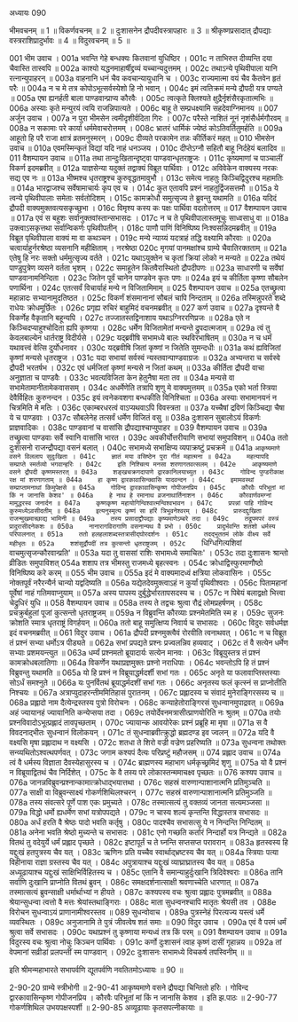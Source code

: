 अध्यायः 090

भीमवचनम् ॥ 1 ॥ विकर्णवचनम् ॥ 2 ॥ दुःशासनेन द्रौपदीवस्त्रापहारः ॥ 3 ॥ श्रीकृष्णप्रसादात् द्रौपद्याः वस्त्रराशिप्रादुर्भावः ॥ 4 ॥ विदुरवचनम् ॥ 5 ॥

001	भीम उवाच ।
001a	भवन्ति गेहे बन्धक्यः कितवानां युधिष्ठिर ।
001c	न ताभिरुत दीव्यन्ति दया चैवास्ति तास्वपि ॥ 
002a	काश्यो यद्धनमाहार्षीद्द्रव्यं यच्चान्यदुत्तमम् ।
002c	तथाऽन्ये पृथिवीपाला यानि रत्नान्युपाहरन् ॥
003a	वाहनानि धनं चैव कवचान्यायुधानि च ।
003c	राज्यमात्मा वयं चैव कैतवेन हृतं परैः ॥
004a	न च मे तत्र कोपोऽभूत्सर्वस्येशो हि नो भवान् ।
004c	इमं त्वतिक्रमं मन्ये द्रौपदी यत्र पण्यते ॥
005a	एषा ह्यनर्हती बाला पाण्डवान्प्राप्य कौरवैः ।
005c	त्वत्कृते क्लिश्यते क्षुद्रैर्नृशंसैरकृतात्मभिः ॥
006a	अस्याः कृते मन्युरयं त्वयि राजन्निपात्यते ।
006c	बाहू ते सम्प्रधक्ष्यामि सहदेवाग्निमानय ॥
007	अर्जुन उवाच ।
007a	न पुरा भीमसेन त्वमीदृशीर्वदिता गिरः ।
007c	परैस्ते नाशितं नूनं नृशंसैर्धर्मगौरवम् ॥
008a	न सकामाः परे कार्या धर्ममेवाचरोत्तमम् ।
008c	भ्रातरं धार्मिकं ज्येष्ठं कोऽतिवर्तितुमर्हति ॥
009a	आहूतो हि परै राजा क्षात्रं व्रतमनुस्मरन् ।
009c	दीव्यते परकामेन तन्नः कीर्तिकरं महत् ॥
010	भीमसेन उवाच ॥
010a	एवमस्मिन्कृतं विद्यां यदि नाहं धनञ्जय ।
010c	दीप्तेऽग्नौ सहितौ बाहू निर्दहेयं बलादिव ॥
011	वैशम्पायन उवाच ॥
011a	तथा तान्दुःखितान्दृष्ट्वा पाण्डवान्धृतराष्ट्रजः ।
011c	कृष्यमाणां च पाञ्चालीं विकर्ण इदमब्रवीत् ॥
012a	याज्ञसेन्या यदुक्तं तद्वाक्यं विब्रूत पार्थिवाः ।
012c	अविवेकेन वाक्यस्य नरकः सद्य एव नः ॥
013a	भीष्मश्च धृतराष्ट्रश्च कुरुवृद्धतमावुभौ ।
013c	समेत्य नाहतुः किञ्चिद्विदुरश्च महामतिः ॥
014a	भारद्वाजश्च सर्वेषामाचार्यः कृप एव च ।
014c	कुत एतावपि प्रश्नं नाहतुर्द्विजसत्तमौ ॥
015a	ये त्वन्ये पृथिवीपालाः समेताः सर्वतोदिशम् ।
015c	कामक्रोधौ समुत्सृज्य ते ब्रुवन्तु यथामति ॥
016a	यदिदं द्रौपदी वाक्यमुक्तवत्यसकृच्छुभा ।
016c	विमृश्य कस्य कः पक्षः पार्थिवा वदतोत्तरम् ॥
017	वैशम्पायन उवाच ॥
017a	एवं स बहुशः सर्वानुक्तवांस्तान्सभासदः ।
017c	न च ते पृथिवीपालास्तमूचुः साध्वसाधु वा ॥
018a	उक्त्वाऽसकृत्तथा सर्वान्विकर्णः पृथिवीपतीन् ।
018c	पाणौ पाणिं विनिष्पिष्य निःश्वसन्निदमब्रवीत् ॥
019a	विब्रूत पृथिवीपाला वाक्यं मा वा कथञ्चन ।
019c	मन्ये न्याय्यं यदत्राहं तद्धि वक्ष्यामि कौरवाः ॥
020a	चत्वार्याहुर्नरश्रेष्ठा व्यसनानि महीक्षिताम् । नरश्रेष्ठा
020c	मृगयां पानमक्षांश्च ग्राम्ये चैवातिरक्तताम् ॥
021a	एतेषु हि नरः सक्तो धर्ममुत्सृज्य वर्तते ।
021c	यथाऽयुक्तेन च कृतां क्रियां लोको न मन्यते ॥
022a	तथेयं पाण्डुपुत्रेण व्यसने वर्तता भृशम् ।
022c	समाहूतेन कितवैरास्थितो द्रौपदीपणः ॥
023a	साधारणी च सर्वेषां पाण्डवानामनिन्दिता ।
023c	जितेन पूर्वं चानेन पाण्डवेन कृतः पणः ॥
024a	इयं च कीर्तिता कृष्णा सौबलेन पणार्थिना ।
024c	एतत्सर्वं विचार्याहं मन्ये न विजितामिमाम् ॥
025	वैशम्पायन उवाच ॥
025a	एतच्छ्रुत्वा महान्नादः सभ्यानामुदतिष्ठत ।
025c	विकर्णं शंसमानानां सौबलं चापि निन्दताम् ॥
026a	तस्मिन्नुपरते शब्दे राधेयः क्रोधमूर्छितः ।
026c	प्रगृह्य रुचिरं बाहुमिदं वचनमब्रवीत् ॥
027	कर्ण उवाच ॥
027a	दृश्यन्ते वै विकर्णेह वैकृतानि बहून्यपि ।
027c	तज्जातस्तद्विनाशाय यथाऽग्निररणिप्रजः ॥
028a	एते न किञ्चिदप्याहुश्चोदिता ह्यपि कृष्णया ।
028c	धर्मेण विजितामेतां मन्यन्ते द्रुपदात्मजाम् ॥
029a	त्वं तु केवलबाल्येन धार्तराष्ट्र विदीर्यसे ।
029c	यद्ब्रवीषि सभामध्ये बालः स्थविरभाषितम् ॥
030a	न च धर्मं यथावत्त्वं वेत्सि दुर्योधनावर ।
030c	यद्ब्रवीषि जितां कृष्णां न जितेति सुमन्दधीः ॥
031a	कथं ह्यविजितां कृष्णां मन्यसे धृतराष्ट्रज ।
031c	यदा सभायां सर्वस्वं न्यस्तवान्पाण्डवाग्रजः ॥
032a	अभ्यन्तरा च सर्वस्वे द्रौपदी भरतर्षभ ।
032c	एवं धर्मजितां कृष्णां मन्यसे न जितां कथम् ॥
033a	कीर्तिता द्रौपदी वाचा अनुज्ञाता च पाण्डवैः ।
033c	भवत्यविजिता केन हेतुनैषा मता तव ॥
034a	मन्यसे वा सभामेतामानीतामेकवाससम् ।
034c	अधर्मेणेति तत्रापि शृणु मे वाक्यमुत्तमम् ॥
035a	एको भर्ता स्त्रिया देवैर्विहितः कुरुनन्दन ।
035c	इयं त्वनेकवशगा बन्धकीति विनिश्चिता ॥
036a	अस्याः सभामानयनं न चित्रमिति मे मतिः ।
036c	एकाम्बरधरत्वं वाऽप्यथवाऽपि विवस्त्रता ॥
037a	यच्चैषां द्रविणं किञ्चिद्या चैषा ये च पाण्डवाः ।
037c	सौबलेनेह तत्सर्वं धर्मेण विजितं वसु ॥
038a	दुःशासन सुबालोऽयं विकर्णः प्राज्ञवादिकः ।
038c	पाण्डवानां च वासांसि द्रौपद्याश्चाप्युपाहर ॥
039	वैशम्पायन उवाच ॥
039a	तच्छ्रुत्वा पाण्डवाः सर्वे स्वानि वासांसि भारत ।
039c	अवकीर्योत्तरीयाणि सभायां समुपाविशन् ॥
040a	ततो दुःशासनो राजन्द्रौपद्या वसनं बलात् ।
040c	सभामध्ये सभाक्षिप्य व्यपाक्रष्टुं प्रचक्रमे ॥
041a	`आकृष्यमाणे वसने विललाप सुदुःखिता ।
041c	ज्ञातं मया वसिष्ठेन पुरा गीतं महात्मना ॥
042a	महत्यापदि सम्प्राप्ते स्मर्तव्यो भगवान्हरिः ।
042c	इति निश्चित्य मनसा शरणागतवत्सलम् ।
042e	आकृष्यमाणे वसने द्रौपदी कृष्णमस्तरत् ॥
043a	शङ्खचक्रगदापाणे द्वारकानिलयाच्युत ।
043c	गोविन्द पुण्डरीकाक्ष रक्ष मां शरणागताम् ॥
044a	हा कृष्ण द्वारकावासिन्क्वासि यादवन्दन ।
044c	इमामवस्थां सम्प्राप्तामनाथां किमुपेक्षसे ॥
045a	गोविन्द द्वारकावासिन्कृष्ण गोपीजनप्रिय ।
045c	कौरवैः परिभूतां मां किं न जानासि केशव' ॥
046a	हे नाथ हे रमानाथ व्रजनाथार्तिनाशन ।
046c	कौरवार्णवमग्नां मामुद्धरस्व जनार्दन ॥
047a	कृष्णकृष्ण महायोगिन्विश्वात्मन्विश्वभावन ।
047c	प्रपन्नां पाहि गोविन्द कुरुमध्येऽवसीदतीम् ॥
048a	इत्यनुस्मृत्य कृष्णं सा हरिं त्रिभुवनेश्वरम् ।
048c	प्रारुदद्दुःखिता राजन्मुखमाच्छाद्य भामिनी ॥
049a	तस्य प्रसादाद्द्रौपद्याः कृष्यमाणेऽम्बरे तदा ।
049c	तद्रूपमपरं वस्त्रं प्रादुरासीदनेकशः ॥
050a	नानारागविरागाणि वसनान्यथ वै प्रभो ।
050c	प्रादुर्भवन्ति शतशो धर्मस्य परिपालनात् ॥
051a	ततो हलहलाशब्दस्तत्रासीद्घोरदर्शनः ।
051c	तदद्भुततमं लोके वीक्ष्य सर्वे महीभृतः ॥
052a	शशंसुर्द्रौपदीं तत्र कुत्सन्तो धृतराष्ट्रजम् ।
052c	`धिग्धिगित्यशिवां वाचमुत्सृजन्कौरवान्प्रति' ॥
053a	यदा तु वाससां राशिः सभामध्ये समाचितः' ।
053c	तदा दुःशासनः श्रान्तो व्रीडितः समुपाविशत्
054a	शशाप तत्र भीमस्तु राजमध्ये बृहत्स्वनः ।
054c	क्रोधाद्विस्फुरमाणौष्ठो विनिष्पिष्य करे करम् ॥
055	भीम उवाच ॥
055a	इदं मे वाक्यमादध्वं क्षत्रिया लोकवासिनः ।
055c	नोक्तपूर्वं नरैरन्यैर्न चान्यो यद्वदिष्यति ॥
056a	यद्येतदेवमुक्त्वाऽहं न कुर्यां पृथिवीश्वराः ।
056c	पितामहानां पूर्वेषां नाहं गतिमवाप्नुयाम् ॥
057a	अस्य पापस्य दुर्बुद्धेर्भारतापसदस्य च ।
057c	न पिबेयं बलाद्वक्षो भित्त्वा चेद्रुधिरं युधि ॥
058	वैशम्पायन उवाच ॥
058a	तस्य ते तद्वचः श्रुत्वा रौद्रं लोमप्रहर्षणम् ।
058c	प्रचक्रुर्बहुलां पूजां कुत्सन्तो धृतराष्ट्रजम् ॥
059a	न विब्रुवन्ति कौरव्याः प्रश्नमेतमिति स्म ह ।
059c	सुजनः क्रोशति स्मात्र धृतराष्ट्रं विगर्हयन् ॥
060a	ततो बाहू समुत्क्षिप्य निवार्य च सभासदः ।
060c	विदुरः सर्वधर्मज्ञ इदं वचनमब्रवीत् ॥
061	विदुर उवाच ।
061a	द्रौपदी प्रश्नमुक्त्वैवं रोरवीति त्वनाथवत् ।
061c	न च विब्रूत तं प्रश्नं सभ्या धर्मोऽत्र पीड्यते ॥
062a	सभां प्रपद्यते प्रश्नः प्रज्वलन्निव हव्यवाट् ।
062c	तं वै सत्येन धर्मेण सभ्याः प्रशमयन्त्युत ॥
063a	धर्म्यं प्रश्नमतो ब्रूयादार्यः सत्येन मानवः ।
063c	विब्रूयुस्तत्र तं प्रश्नं कामक्रोधबलातिगाः ॥
064a	विकर्णेन यथाप्रज्ञमुक्तः प्रश्नो नराधिपाः ।
064c	भवन्तोऽपि हि तं प्रश्नं विब्रुवन्तु यथामति ॥
065a	यो हि प्रश्नं न विब्रूयाद्धर्मदर्शी सभां गतः ।
065c	अनृते या फलावाप्तिस्तस्याः सोऽर्धं समश्नुते ॥
066a	यः पुनर्वितथं ब्रूयाद्धर्मदशीं सभां गतः ।
066c	अनृतस्य फलं कृत्स्नं स प्राप्नोतीति निश्चयः ॥
067a	अत्राप्युदाहरन्तीममितिहासं पुरातनम् ।
067c	प्रह्लादस्य च संवादं मुनेराङ्गिरसस्य च ॥
068a	प्रह्लादो नाम दैत्येन्द्रस्तस्य पुत्रो विरोचनः ।
068c	कन्याहेतोराङ्गिरसं सुधन्वानमुपाद्रवत् ॥
069a	अहं ज्यायानहं ज्यायानिति कन्येप्सया तदा ।
069c	तयोर्देवनमत्रासीत्प्राणयोरिति नः श्रुतम् ॥
070a	तयोः प्रश्नविवादोऽभूत्प्रह्लादं तावपृच्छताम् ।
070c	ज्यायान्क आवयोरेकः प्रश्नं प्रब्रूहि मा मृषा ॥
071a	स वै विवदनाद्भीतः सुधन्वानं विलोकयन् ।
071c	तं सुधन्वाब्रवीत्क्रुद्धो ब्रह्मदण्ड इव ज्वलन् ॥
072a	यदि वै वक्ष्यसि मृषा प्रह्लादाथ न वक्ष्यसि ।
072c	शतधा ते शिरो वज्री वज्रेण प्रहरिष्यति ॥
073a	सुधन्वना तथोक्तः सन्व्यथितोऽश्वत्थपर्णवत् ।
073c	जगाम कश्यपं दैत्यः परिप्रष्टुं महौजसम् ॥
074	प्रह्लाद उवाच ॥
074a	त्वं वै धर्मस्य विज्ञाता दैवस्येहासुरस्य च ।
074c	ब्राह्मणस्य महाभाग धर्मकृच्छ्रमिदं शृणु ॥
075a	यो वै प्रश्नं न विब्रूयाद्वितथं चैव निर्दिशेत् ।
075c	के वै तस्य परे लोकास्तन्ममाचक्ष्व पृच्छतः ॥
076	कश्यप उवाच ॥
076a	जानन्नविब्रुवन्प्रश्नान्कामात्क्रोधाद्भयात्तथा ।
076c	सहस्रं वारुणान्पाशानात्मनि प्रतिमुञ्चति ॥
077a	साक्षी वा विब्रुवन्साक्ष्यं गोकर्णशिथिलश्चरन् ।
077c	सहस्रं वारुणान्पाशानात्मनि प्रतिमुञ्जति ॥
078a	तस्य संवत्सरे पूर्णे पाश एकः प्रमुच्यते ।
078c	तस्मात्सत्यं तु वक्तव्यं जानता सत्यमञ्जसा ॥
079a	विद्धो धर्मो ह्यधर्मेण सभां यत्रोपपद्यते ।
079c	न चास्य शल्यं कृन्तन्ति विद्धास्तत्र सभासदः ॥
080a	अर्धं हरति वै श्रेष्ठः पादो भवति कर्तृषु ।
080c	पादश्चैव सभासत्सु ये न निन्दन्ति निन्दितम् ॥
081a	अनेना भवति श्रेष्ठो मुच्यन्ते च सभासदः ।
081c	एनो गच्छति कर्तारं निन्दार्हो यत्र निन्द्यते ॥
082a	वितथं तु वदेयुर्ये धर्मं प्रह्लाद पृच्छते ।
082c	इष्टापूर्तं च ते घ्नन्ति सप्तसप्त परावरान् ॥
083a	हृतस्वस्य हि यद्दुःखं हतपुत्रस्य चैव यत् ।
083c	ऋणिनः प्रति यच्चैव स्वार्थाद्भ्रष्टस्य चैव यत् ॥
084a	स्त्रियाः पत्या विहीनाया राज्ञा ग्रस्तस्य चैव यत् ।
084c	अपुत्रायाश्च यद्दुःखं व्याघ्राघ्रातस्य चैव यत् ॥
085a	अध्यूढायाश्च यद्दुःखं साक्षिभिर्विहितस्य च ।
085c	एतानि वै समान्याहुर्दुःखानि त्रिदिवेश्वराः ॥
086a	तानि सर्वाणि दुःखानि प्राप्नोति वितथं ब्रुवन् ।
086c	समक्षदर्शनात्साक्षी श्रवणाच्चेति धारणात् ॥
087a	तस्मात्सत्यं ब्रुवन्साक्षी धर्मार्थाभ्यां न हीयते ।
087c	कश्यपस्य वचः श्रुत्वा प्रह्लादः पुत्रमब्रवीत् ॥
088a	श्रेयान्सुधन्वा त्वत्तो वै मत्तः श्रेयांस्तथाङ्गिराः ।
088c	माता सुधन्वनश्चापि मातृतः श्रेयसी तव ।
088e	विरोचन सुधन्वाऽयं प्राणानामीश्वरस्तव ॥
089	सुधन्वोवाच ।
089a	पुत्रस्नेहं पिरत्यज्य यस्त्वं धर्मे व्यवस्थितः ।
089c	अनुजानामि ते पुत्रं जीवत्वेष शतं समाः ॥
090	विदुर उवाच ।
090a	एवं वै परमं धर्मं श्रुत्वा सर्वे सभासदः ।
090c	यथाप्रश्नं तु कृष्णाया मन्यध्वं तत्र किं परम् ॥
091	वैशम्पायन उवाच ॥
091a	विदुरस्य वचः श्रुत्वा नोचुः किञ्चन पार्थिवाः ।
091c	कर्णो दुःशासनं त्वाह कृष्णं दासीं गृहान्नय ॥
092a	तां वेपमानां सव्रीडां प्रलपन्तीं स्म पाण्डवान् ।
092c	दुःशासनः सभामध्ये विचकर्ष तपस्विनीम् ॥ ॥

इति श्रीमन्महाभारते सभापर्वणि द्यूतपर्वणि नवतितमोऽध्यायः ॥ 90 ॥

2-90-20 ग्राम्ये स्त्रीभोगी ॥ 2-90-41 आकृष्यमाणे वसने द्रौपद्या चिन्तितो हरिः । गोविन्द द्वारकावासिन्कृष्ण गोपीजनप्रिय । कौरवैः परिभूतां मां किं न जानासि केशव । इति झ.पाठः ॥ 2-90-77 गोकर्णशिथिल उभयपक्षस्पर्शी ॥ 2-90-85 अव्यूढायाः कृतसपत्नीकायाः ॥
